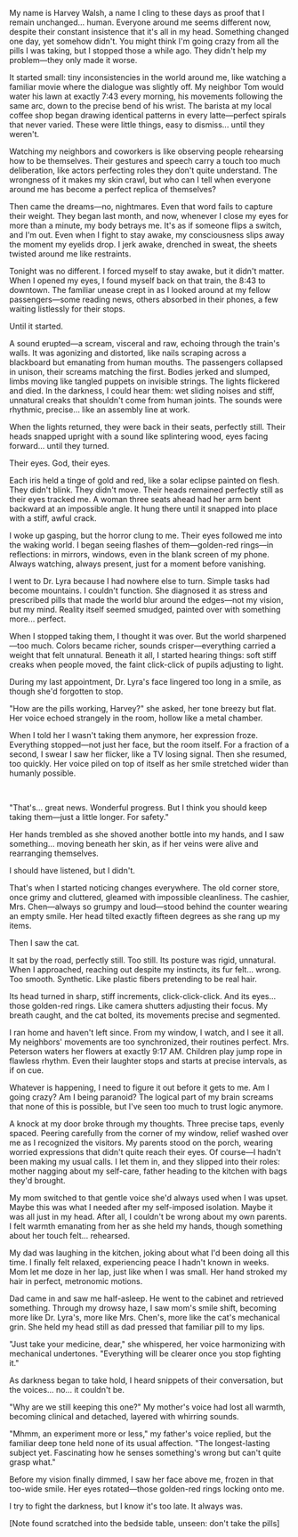 My name is Harvey Walsh, a name I cling to these days as proof that I remain unchanged... human. Everyone around me seems different now, despite their constant insistence that it's all in my head. Something changed one day, yet somehow didn't. You might think I'm going crazy from all the pills I was taking, but I stopped those a while ago. They didn't help my problem—they only made it worse.

It started small: tiny inconsistencies in the world around me, like watching a familiar movie where the dialogue was slightly off. My neighbor Tom would water his lawn at exactly 7:43 every morning, his movements following the same arc, down to the precise bend of his wrist. The barista at my local coffee shop began drawing identical patterns in every latte—perfect spirals that never varied. These were little things, easy to dismiss... until they weren't.

Watching my neighbors and coworkers is like observing people rehearsing how to be themselves. Their gestures and speech carry a touch too much deliberation, like actors perfecting roles they don't quite understand. The wrongness of it makes my skin crawl, but who can I tell when everyone around me has become a perfect replica of themselves?

Then came the dreams—no, nightmares. Even that word fails to capture their weight. They began last month, and now, whenever I close my eyes for more than a minute, my body betrays me. It's as if someone flips a switch, and I'm out. Even when I fight to stay awake, my consciousness slips away the moment my eyelids drop. I jerk awake, drenched in sweat, the sheets twisted around me like restraints.

Tonight was no different. I forced myself to stay awake, but it didn't matter. When I opened my eyes, I found myself back on that train, the 8:43 to downtown. The familiar unease crept in as I looked around at my fellow passengers—some reading news, others absorbed in their phones, a few waiting listlessly for their stops.

Until it started.

A sound erupted—a scream, visceral and raw, echoing through the train's walls. It was agonizing and distorted, like nails scraping across a blackboard but emanating from human mouths. The passengers collapsed in unison, their screams matching the first. Bodies jerked and slumped, limbs moving like tangled puppets on invisible strings. The lights flickered and died. In the darkness, I could hear them: wet sliding noises and stiff, unnatural creaks that shouldn't come from human joints. The sounds were rhythmic, precise... like an assembly line at work.

When the lights returned, they were back in their seats, perfectly still. Their heads snapped upright with a sound like splintering wood, eyes facing forward... until they turned.

Their eyes. God, their eyes.

Each iris held a tinge of gold and red, like a solar eclipse painted on flesh. They didn't blink. They didn't move. Their heads remained perfectly still as their eyes tracked me. A woman three seats ahead had her arm bent backward at an impossible angle. It hung there until it snapped into place with a stiff, awful crack.

I woke up gasping, but the horror clung to me. Their eyes followed me into the waking world. I began seeing flashes of them—golden-red rings—in reflections: in mirrors, windows, even in the blank screen of my phone. Always watching, always present, just for a moment before vanishing.

I went to Dr. Lyra because I had nowhere else to turn. Simple tasks had become mountains. I couldn't function. She diagnosed it as stress and prescribed pills that made the world blur around the edges—not my vision, but my mind. Reality itself seemed smudged, painted over with something more... perfect.

When I stopped taking them, I thought it was over. But the world sharpened—too much. Colors became richer, sounds crisper—everything carried a weight that felt unnatural. Beneath it all, I started hearing things: soft stiff creaks when people moved, the faint click-click of pupils adjusting to light.

During my last appointment, Dr. Lyra's face lingered too long in a smile, as though she'd forgotten to stop.

"How are the pills working, Harvey?" she asked, her tone breezy but flat. Her voice echoed strangely in the room, hollow like a metal chamber.

When I told her I wasn't taking them anymore, her expression froze. Everything stopped—not just her face, but the room itself. For a fraction of a second, I swear I saw her flicker, like a TV losing signal. Then she resumed, too quickly. Her voice piled on top of itself as her smile stretched wider than humanly possible.

 

"That's... great news. Wonderful progress. But I think you should keep taking them—just a little longer. For safety."

Her hands trembled as she shoved another bottle into my hands, and I saw something... moving beneath her skin, as if her veins were alive and rearranging themselves.

I should have listened, but I didn't.

That's when I started noticing changes everywhere. The old corner store, once grimy and cluttered, gleamed with impossible cleanliness. The cashier, Mrs. Chen—always so grumpy and loud—stood behind the counter wearing an empty smile. Her head tilted exactly fifteen degrees as she rang up my items.

Then I saw the cat.

It sat by the road, perfectly still. Too still. Its posture was rigid, unnatural. When I approached, reaching out despite my instincts, its fur felt... wrong. Too smooth. Synthetic. Like plastic fibers pretending to be real hair.

Its head turned in sharp, stiff increments, click-click-click. And its eyes... those golden-red rings. Like camera shutters adjusting their focus. My breath caught, and the cat bolted, its movements precise and segmented.

I ran home and haven't left since. From my window, I watch, and I see it all. My neighbors' movements are too synchronized, their routines perfect. Mrs. Peterson waters her flowers at exactly 9:17 AM. Children play jump rope in flawless rhythm. Even their laughter stops and starts at precise intervals, as if on cue.

Whatever is happening, I need to figure it out before it gets to me. Am I going crazy? Am I being paranoid? The logical part of my brain screams that none of this is possible, but I've seen too much to trust logic anymore.

A knock at my door broke through my thoughts. Three precise taps, evenly spaced. Peering carefully from the corner of my window, relief washed over me as I recognized the visitors. My parents stood on the porch, wearing worried expressions that didn't quite reach their eyes. Of course—I hadn't been making my usual calls. I let them in, and they slipped into their roles: mother nagging about my self-care, father heading to the kitchen with bags they'd brought.

My mom switched to that gentle voice she'd always used when I was upset. Maybe this was what I needed after my self-imposed isolation. Maybe it was all just in my head. After all, I couldn't be wrong about my own parents. I felt warmth emanating from her as she held my hands, though something about her touch felt... rehearsed.

My dad was laughing in the kitchen, joking about what I'd been doing all this time. I finally felt relaxed, experiencing peace I hadn't known in weeks. Mom let me doze in her lap, just like when I was small. Her hand stroked my hair in perfect, metronomic motions.

Dad came in and saw me half-asleep. He went to the cabinet and retrieved something. Through my drowsy haze, I saw mom's smile shift, becoming more like Dr. Lyra's, more like Mrs. Chen's, more like the cat's mechanical grin. She held my head still as dad pressed that familiar pill to my lips.

"Just take your medicine, dear," she whispered, her voice harmonizing with mechanical undertones. "Everything will be clearer once you stop fighting it."

As darkness began to take hold, I heard snippets of their conversation, but the voices... no... it couldn't be.

"Why are we still keeping this one?" My mother's voice had lost all warmth, becoming clinical and detached, layered with whirring sounds.

"Mhmm, an experiment more or less," my father's voice replied, but the familiar deep tone held none of its usual affection. "The longest-lasting subject yet. Fascinating how he senses something's wrong but can't quite grasp what."

Before my vision finally dimmed, I saw her face above me, frozen in that too-wide smile. Her eyes rotated—those golden-red rings locking onto me.

I try to fight the darkness, but I know it's too late. It always was.

\[Note found scratched into the bedside table, unseen: don't take the pills\]